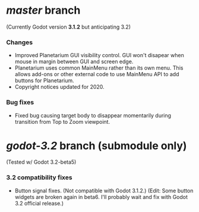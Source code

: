 # _master_ branch
(Currently Godot version **3.1.2** but anticipating 3.2)

### Changes
* Improved Planetarium GUI visibility control. GUI won't disapear when mouse in margin between GUI and screen edge.
* Planetarium uses common MainMenu rather than its own menu. This allows add-ons or other external code to use MainMenu API to add buttons for Planetarium.
* Copyright notices updated for 2020.

### Bug fixes
* Fixed bug causing target body to disappear momentarily during transition from Top to Zoom viewpoint.

# _godot-3.2_ branch (submodule only)
(Tested w/ Godot 3.2-beta5)

### 3.2 compatibility fixes
* Button signal fixes. (Not compatible with Godot 3.1.2.) (Edit: Some button widgets are broken again in beta6. I'll probably wait and fix with Godot 3.2 official release.)
